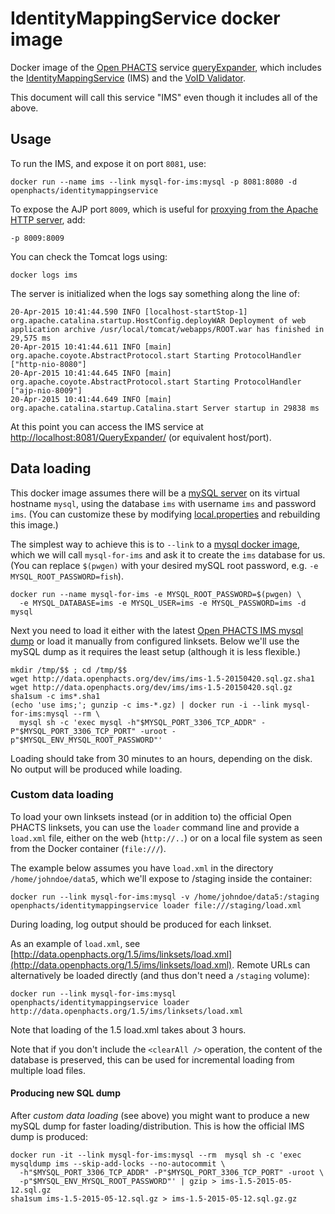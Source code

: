 # IdentityMappingService docker image

Docker image of the [Open PHACTS](http://www.openphacts.org/) service
[queryExpander](https://github.com/openphacts/queryExpander), which includes
the
[IdentityMappingService](https://github.com/openphacts/IdentityMappingService)
(IMS) and the [VoID Validator](https://github.com/openphacts/Validator).

This document will call this service "IMS" even though it includes all of the above.

## Usage

To run the IMS, and expose it on port `8081`, use:

    docker run --name ims --link mysql-for-ims:mysql -p 8081:8080 -d openphacts/identitymappingservice

To expose the AJP port `8009`, which is useful for 
[proxying from the Apache HTTP server](https://httpd.apache.org/docs/2.2/mod/mod_proxy_ajp.html), add:

    -p 8009:8009 

You can check the Tomcat logs using:

    docker logs ims

The server is initialized when the logs say something along the line of:

    20-Apr-2015 10:41:44.590 INFO [localhost-startStop-1] org.apache.catalina.startup.HostConfig.deployWAR Deployment of web application archive /usr/local/tomcat/webapps/ROOT.war has finished in 29,575 ms
    20-Apr-2015 10:41:44.611 INFO [main] org.apache.coyote.AbstractProtocol.start Starting ProtocolHandler ["http-nio-8080"]
    20-Apr-2015 10:41:44.645 INFO [main] org.apache.coyote.AbstractProtocol.start Starting ProtocolHandler ["ajp-nio-8009"]
    20-Apr-2015 10:41:44.649 INFO [main] org.apache.catalina.startup.Catalina.start Server startup in 29838 ms

At this point you can access the IMS service at [http://localhost:8081/QueryExpander/](http://localhost:8081/QueryExpander/) (or equivalent host/port).

## Data loading

This docker image assumes there will be a [mySQL
server](https://www.mysql.com/) on its virtual hostname `mysql`, using the
database `ims` with username `ims` and password `ims`.
(You can customize these by modifying [local.properties](local.properties)
and rebuilding this image.)

The simplest way to achieve this is to `--link` to a [mysql docker image](https://registry.hub.docker.com/_/mysql/),
which we will call `mysql-for-ims` and ask it to create the `ims` database for us. (You can replace `$(pwgen)` with 
your desired mySQL root password, e.g. `-e MYSQL_ROOT_PASSWORD=fish`).

    docker run --name mysql-for-ims -e MYSQL_ROOT_PASSWORD=$(pwgen) \
      -e MYSQL_DATABASE=ims -e MYSQL_USER=ims -e MYSQL_PASSWORD=ims -d mysql

Next you need to load it either with the latest [Open PHACTS IMS mysql
dump](http://data.openphacts.org/1.5/ims/)
or load it manually from configured linksets. Below we'll use the mySQL dump as it 
requires the least setup (although it is less flexible.)

    mkdir /tmp/$$ ; cd /tmp/$$
    wget http://data.openphacts.org/dev/ims/ims-1.5-20150420.sql.gz.sha1
    wget http://data.openphacts.org/dev/ims/ims-1.5-20150420.sql.gz
    sha1sum -c ims*.sha1
    (echo 'use ims;'; gunzip -c ims-*.gz) | docker run -i --link mysql-for-ims:mysql --rm \
      mysql sh -c 'exec mysql -h"$MYSQL_PORT_3306_TCP_ADDR" -P"$MYSQL_PORT_3306_TCP_PORT" -uroot -p"$MYSQL_ENV_MYSQL_ROOT_PASSWORD"'
      
Loading should take from 30 minutes to an hours, depending on the disk. No
output will be produced while loading.

### Custom data loading

To load your own linksets instead (or in addition to) the 
official Open PHACTS linksets, you can use the `loader` command line
and provide a `load.xml` file, either on the web (`http://..`) or on a local
file system as seen from the Docker container (`file:///`).

The example below assumes you have `load.xml` in the directory `/home/johndoe/data5`, 
which we'll expose to /staging inside the container:

    docker run --link mysql-for-ims:mysql -v /home/johndoe/data5:/staging openphacts/identitymappingservice loader file:///staging/load.xml

During loading, log output should be produced for each linkset.    

As an example of `load.xml`, see
[http://data.openphacts.org/1.5/ims/linksets/load.xml](http://data.openphacts.org/1.5/ims/linksets/load.xml).
Remote URLs can alternatively be loaded directly (and thus don't need a
`/staging` volume):

    docker run --link mysql-for-ims:mysql openphacts/identitymappingservice loader http://data.openphacts.org/1.5/ims/linksets/load.xml

Note that loading of the 1.5 load.xml takes about 3 hours. 

Note that if you don't include the `<clearAll />` operation, the content of the
database is preserved, this can be used for incremental loading from multiple
load files.

#### Producing new SQL dump

After *custom data loading* (see above) you might want to produce a new mySQL
dump for faster loading/distribution. This is how the official IMS dump is 
produced:

    docker run -it --link mysql-for-ims:mysql --rm  mysql sh -c 'exec mysqldump ims --skip-add-locks --no-autocommit \
      -h"$MYSQL_PORT_3306_TCP_ADDR" -P"$MYSQL_PORT_3306_TCP_PORT" -uroot \
      -p"$MYSQL_ENV_MYSQL_ROOT_PASSWORD"' | gzip > ims-1.5-2015-05-12.sql.gz
    sha1sum ims-1.5-2015-05-12.sql.gz > ims-1.5-2015-05-12.sql.gz.gz

